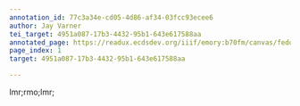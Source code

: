 ```yaml
---
annotation_id: 77c3a34e-cd05-4d86-af34-03fcc93ecee6
author: Jay Varner
tei_target: 4951a087-17b3-4432-95b1-643e617588aa
annotated_page: https://readux.ecdsdev.org/iiif/emory:b70fm/canvas/fedora:emory:gz6dp
page_index: 1
target: 4951a087-17b3-4432-95b1-643e617588aa

---
```

<p>lmr;rmo;lmr;</p>